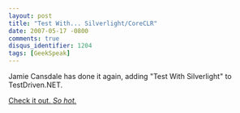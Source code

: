 ```yaml
---
layout: post
title: "Test With... Silverlight/CoreCLR"
date: 2007-05-17 -0800
comments: true
disqus_identifier: 1204
tags: [GeekSpeak]
---
```

Jamie Cansdale has done it again, adding "Test With Silverlight" to
TestDriven.NET.
 
 [Check it out. *So
hot.*](http://weblogs.asp.net/nunitaddin/archive/2007/05/16/test-with-silverlight-coreclr.aspx)
